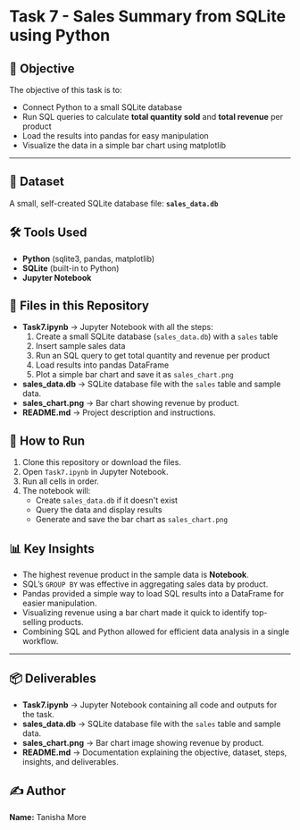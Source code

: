 # Task 7 - Sales Summary from SQLite using Python

## 🎯 Objective
The objective of this task is to:
- Connect Python to a small SQLite database
- Run SQL queries to calculate **total quantity sold** and **total revenue** per product
- Load the results into pandas for easy manipulation
- Visualize the data in a simple bar chart using matplotlib

---

## 📂 Dataset
A small, self-created SQLite database file: **`sales_data.db`**

## 🛠 Tools Used
- **Python** (sqlite3, pandas, matplotlib)
- **SQLite** (built-in to Python)
- **Jupyter Notebook**

## 📂 Files in this Repository
- **Task7.ipynb** → Jupyter Notebook with all the steps:
  1. Create a small SQLite database (`sales_data.db`) with a `sales` table
  2. Insert sample sales data
  3. Run an SQL query to get total quantity and revenue per product
  4. Load results into pandas DataFrame
  5. Plot a simple bar chart and save it as `sales_chart.png`
- **sales_data.db** → SQLite database file with the `sales` table and sample data.
- **sales_chart.png** → Bar chart showing revenue by product.
- **README.md** → Project description and instructions.


## 🚀 How to Run
1. Clone this repository or download the files.
2. Open `Task7.ipynb` in Jupyter Notebook.
3. Run all cells in order.
4. The notebook will:
   - Create `sales_data.db` if it doesn't exist
   - Query the data and display results
   - Generate and save the bar chart as `sales_chart.png`


## 📊 Key Insights
- The highest revenue product in the sample data is **Notebook**.
- SQL’s `GROUP BY` was effective in aggregating sales data by product.
- Pandas provided a simple way to load SQL results into a DataFrame for easier manipulation.
- Visualizing revenue using a bar chart made it quick to identify top-selling products.
- Combining SQL and Python allowed for efficient data analysis in a single workflow.

---

## 📦 Deliverables
- **Task7.ipynb** → Jupyter Notebook containing all code and outputs for the task.
- **sales_data.db** → SQLite database file with the `sales` table and sample data.
- **sales_chart.png** → Bar chart image showing revenue by product.
- **README.md** → Documentation explaining the objective, dataset, steps, insights, and deliverables.


## ✍ Author
**Name:** Tanisha More  
